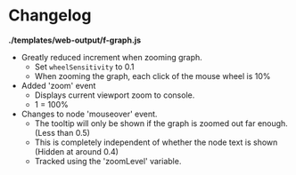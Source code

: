 # Changelog

**./templates/web-output/f-graph.js**
* Greatly reduced increment when zooming graph.
	* Set `wheelSensitivity` to 0.1
	* When zooming the graph, each click of the mouse wheel is 10%
* Added 'zoom' event
	* Displays current viewport zoom to console.
	* 1 = 100%
* Changes to node 'mouseover' event.
	* The tooltip will only be shown if the graph is zoomed out far enough. (Less than 0.5)
	* This is completely independent of whether the node text is shown (Hidden at around 0.4)
	* Tracked using the 'zoomLevel' variable.
